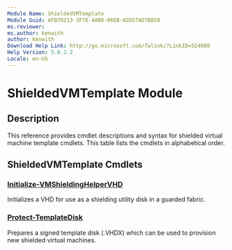 ```yaml
---
Module Name: ShieldedVMTemplate
Module Guid: AFB7D213-3F7E-4A0D-86EB-02D57AD7B858
ms.reviewer:
ms.author: kenwith
author: kenwith
Download Help Link: http://go.microsoft.com/fwlink/?LinkID=524080
Help Version: 5.0.2.2
Locale: en-US
---
```


# ShieldedVMTemplate Module
## Description
This reference provides cmdlet descriptions and syntax for shielded virtual machine template cmdlets. This table lists the cmdlets in alphabetical order.

## ShieldedVMTemplate Cmdlets
### [Initialize-VMShieldingHelperVHD](Initialize-VMShieldingHelperVHD.md)
Initializes a VHD for use as a shielding utility disk in a guarded fabric.

### [Protect-TemplateDisk](Protect-TemplateDisk.md)
Prepares a signed template disk (.VHDX) which can be used to provision new shielded virtual machines.

